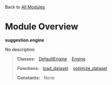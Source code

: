 Back to [All Modules](https://github.com/pyrustic/suggestion/blob/master/docs/modules/README.md#readme)

# Module Overview

**suggestion.engine**
 
No description

> **Classes:** &nbsp; [DefaultEngine](https://github.com/pyrustic/suggestion/blob/master/docs/modules/content/suggestion.engine/content/classes/DefaultEngine.md#class-defaultengine) &nbsp;&nbsp; [Engine](https://github.com/pyrustic/suggestion/blob/master/docs/modules/content/suggestion.engine/content/classes/Engine.md#class-engine)
>
> **Functions:** &nbsp; [load\_dataset](https://github.com/pyrustic/suggestion/blob/master/docs/modules/content/suggestion.engine/content/functions.md#load_dataset) &nbsp;&nbsp; [optimize\_dataset](https://github.com/pyrustic/suggestion/blob/master/docs/modules/content/suggestion.engine/content/functions.md#optimize_dataset)
>
> **Constants:** &nbsp; None
